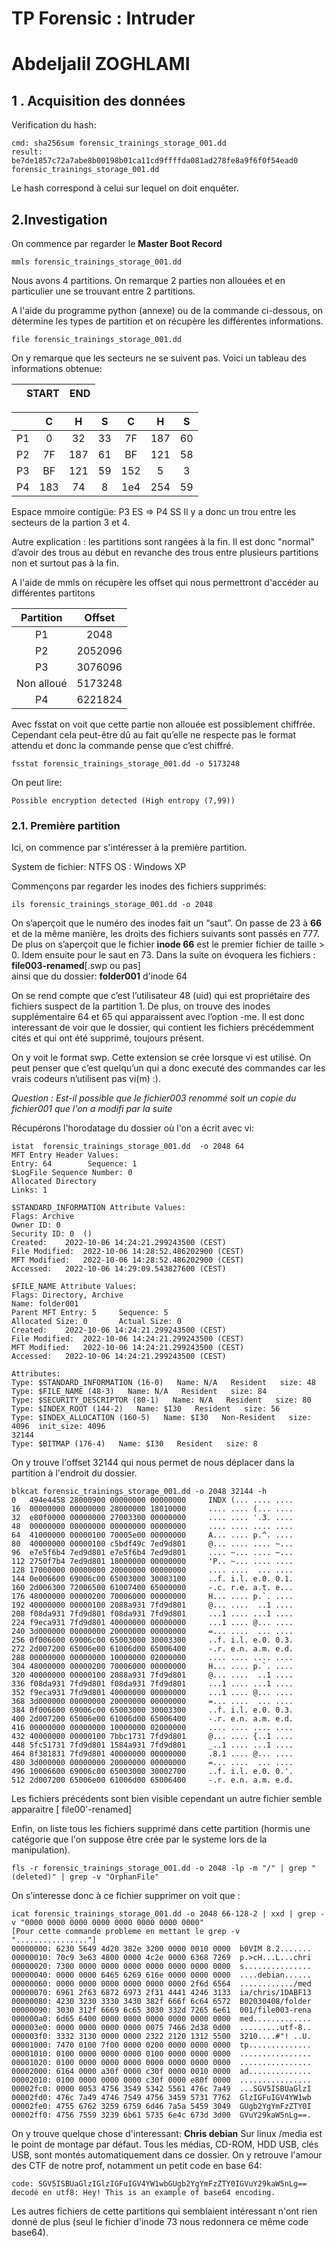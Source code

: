 # TP Forensic : Intruder 

# Abdeljalil ZOGHLAMI


## 1 . Acquisition des données

Verification du hash:
```
cmd: sha256sum forensic_trainings_storage_001.dd 
result: be7de1857c72a7abe8b00198b01ca11cd9ffffda081ad278fe8a9f6f0f54ead0  forensic_trainings_storage_001.dd
````

Le hash correspond à celui sur lequel on doit enquêter.

## 2.Investigation

On commence par regarder le **Master Boot Record**
```
mmls forensic_trainings_storage_001.dd
```
Nous avons 4 partitions.
On remarque 2 parties non allouées et en particulier une se trouvant entre 2 partitions.

A l'aide du programme python (annexe) ou de la commande ci-dessous, on détermine les types de partition et on récupère les différentes informations.
```
file forensic_trainings_storage_001.dd
```
On y remarque que les secteurs ne se suivent pas.
Voici un tableau des informations obtenue:

| | START | END |
| :-: | :-: | :-: |

| | C | H | S | C | H | S |
|:-: | :-: | :-: | :-: | :-: | :-: | :-: |
| P1 | 0  | 32 | 33 | 7F | 187 | 60|
| P2 | 7F | 187 | 61| BF | 121 | 58|
| P3 | BF | 121 | 59 | 152 | 5 | 3 |
| P4 | 183 | 74 | 8 | 1e4| 254 | 59 |

Espace mmoire contigüe: P3 ES => P4 SS
Il y a donc un trou entre les secteurs de la partion 3 et 4.

Autre explication : les partitions sont rangées à la fin. Il est donc "normal" d’avoir des trous au début en revanche des trous entre plusieurs partitions non et surtout pas à la fin.

A l'aide de mmls on récupère les offset qui nous permettront d'accéder au différentes partitons

| Partition | Offset |
|:-: | :-: |
| P1 | 2048 |
| P2 | 2052096 | 
| P3 | 3076096 | 
|Non alloué | 5173248 |
| P4 | 6221824 |

Avec fsstat on voit que cette partie non allouée est possiblement chiffrée. Cependant cela peut-être dû au fait qu’elle ne respecte pas le format attendu et donc la commande pense que c’est chiffré.
```
fsstat forensic_trainings_storage_001.dd -o 5173248
```
On peut lire:
```
Possible encryption detected (High entropy (7,99))
```


### 2.1. Première partition
Ici, on commence par s'intéresser à la première partition.

System de fichier: NTFS 
OS : Windows XP 

Commençons par regarder les inodes des fichiers supprimés:

```
ils forensic_trainings_storage_001.dd -o 2048
```
On s’aperçoit que le numéro des inodes fait un “saut”. On passe de 23 à **66** et de la même manière, les droits des fichiers suivants sont passés en 777. De plus on s’aperçoit que le fichier **inode 66** est le premier fichier de taille > 0. Idem ensuite pour le saut en 73.
Dans la suite on évoquera les fichiers : **file003-renamed**[.swp ou pas]  
ainsi que du dossier: **folder001** d'inode 64

On se rend compte que c’est l’utilisateur 48 (uid) qui est propriétaire des fichiers suspect de la partition 1. De plus, on trouve des inodes supplémentaire 64 et 65 qui apparaissent avec l’option -me. Il est donc interessant de voir que le dossier, qui contient les fichiers précédemment cités et qui ont été supprimé, toujours présent. 

On y voit le format swp. Cette extension se crée lorsque vi est utilisé. 
On peut penser que c’est quelqu’un qui a donc executé des commandes car les vrais codeurs n’utilisent pas vi(m) :).

*Question : Est-il possible que le fichier003 renommé soit un copie du fichier001 que l'on a modifi par la suite*

Récupérons l'horodatage du dossier où l'on a écrit avec vi:
```
istat  forensic_trainings_storage_001.dd  -o 2048 64
MFT Entry Header Values:
Entry: 64        Sequence: 1
$LogFile Sequence Number: 0
Allocated Directory
Links: 1

$STANDARD_INFORMATION Attribute Values:
Flags: Archive
Owner ID: 0
Security ID: 0  ()
Created:	2022-10-06 14:24:21.299243500 (CEST)
File Modified:	2022-10-06 14:28:52.486202900 (CEST)
MFT Modified:	2022-10-06 14:28:52.486202900 (CEST)
Accessed:	2022-10-06 14:29:09.543827600 (CEST)

$FILE_NAME Attribute Values:
Flags: Directory, Archive
Name: folder001
Parent MFT Entry: 5 	Sequence: 5
Allocated Size: 0   	Actual Size: 0
Created:	2022-10-06 14:24:21.299243500 (CEST)
File Modified:	2022-10-06 14:24:21.299243500 (CEST)
MFT Modified:	2022-10-06 14:24:21.299243500 (CEST)
Accessed:	2022-10-06 14:24:21.299243500 (CEST)

Attributes: 
Type: $STANDARD_INFORMATION (16-0)   Name: N/A   Resident   size: 48
Type: $FILE_NAME (48-3)   Name: N/A   Resident   size: 84
Type: $SECURITY_DESCRIPTOR (80-1)   Name: N/A   Resident   size: 80
Type: $INDEX_ROOT (144-2)   Name: $I30   Resident   size: 56
Type: $INDEX_ALLOCATION (160-5)   Name: $I30   Non-Resident   size: 4096  init_size: 4096
32144 
Type: $BITMAP (176-4)   Name: $I30   Resident   size: 8
```

On y trouve l'offset 32144 qui nous permet de nous déplacer dans la partition à l'endroit du dossier.

```
blkcat forensic_trainings_storage_001.dd -o 2048 32144 -h
0	494e4458 28000900 00000000 00000000 	INDX (... .... .... 
16	00000000 00000000 28000000 18010000 	.... .... (... .... 
32	e80f0000 00000000 27003300 00000000 	.... .... '.3. .... 
48	00000000 00000000 00000000 00000000 	.... .... .... .... 
64	41000000 00000100 70005e00 00000000 	A... .... p.^. .... 
80	40000000 00000100 c5bdf49c 7ed9d801 	@... .... .... ~... 
96	e7e5f6b4 7ed9d801 e7e5f6b4 7ed9d801 	.... ~... .... ~... 
112	2750f7b4 7ed9d801 18000000 00000000 	'P.. ~... .... .... 
128	17000000 00000000 20000000 00000000 	.... ....  ... .... 
144	0e006600 69006c00 65003000 30003100 	..f. i.l. e.0. 0.1. 
160	2d006300 72006500 61007400 65000000 	-.c. r.e. a.t. e... 
176	48000000 00000200 70006000 00000000 	H... .... p.`. .... 
192	40000000 00000100 2088a931 7fd9d801 	@... ....  ..1 .... 
208	f08da931 7fd9d801 f08da931 7fd9d801 	...1 .... ...1 .... 
224	f9eca931 7fd9d801 40000000 00000000 	...1 .... @... .... 
240	3d000000 00000000 20000000 00000000 	=... ....  ... .... 
256	0f006600 69006c00 65003000 30003300 	..f. i.l. e.0. 0.3. 
272	2d007200 65006e00 61006d00 65006400 	-.r. e.n. a.m. e.d. 
288	00000000 00000000 10000000 02000000 	.... .... .... .... 
304	48000000 00000200 70006000 00000000 	H... .... p.`. .... 
320	40000000 00000100 2088a931 7fd9d801 	@... ....  ..1 .... 
336	f08da931 7fd9d801 f08da931 7fd9d801 	...1 .... ...1 .... 
352	f9eca931 7fd9d801 40000000 00000000 	...1 .... @... .... 
368	3d000000 00000000 20000000 00000000 	=... ....  ... .... 
384	0f006600 69006c00 65003000 30003300 	..f. i.l. e.0. 0.3. 
400	2d007200 65006e00 61006d00 65006400 	-.r. e.n. a.m. e.d. 
416	00000000 00000000 10000000 02000000 	.... .... .... .... 
432	40000000 00000100 7bbc1731 7fd9d801 	@... .... {..1 .... 
448	5fc51731 7fd9d801 1584a931 7fd9d801 	_..1 .... ...1 .... 
464	8f381831 7fd9d801 40000000 00000000 	.8.1 .... @... .... 
480	3d000000 00000000 20000000 00000000 	=... ....  ... .... 
496	10006600 69006c00 65003000 30002700 	..f. i.l. e.0. 0.'. 
512	2d007200 65006e00 61006d00 65006400 	-.r. e.n. a.m. e.d. 
```

Les fichiers précédents sont bien visible cependant un autre fichier semble apparaitre [ file00'-renamed]

Enfin, on liste tous les fichiers supprimé dans cette partition (hormis une catégorie que l'on suppose être crée par le systeme lors de la manipulation).
```
fls -r forensic_trainings_storage_001.dd -o 2048 -lp -m "/" | grep "(deleted)" | grep -v "OrphanFile"
```

On s’interesse donc à ce fichier supprimer on voit que :  

```
icat forensic_trainings_storage_001.dd -o 2048 66-128-2 | xxd | grep -v "0000 0000 0000 0000 0000 0000 0000 0000"
[Pour cette commande probleme en mettant le grep -v "................"]
00000000: 6230 5649 4d20 382e 3200 0000 0010 0000  b0VIM 8.2.......
00000010: 70c9 3e63 4800 0000 4c2e 0000 6368 7269  p.>cH...L...chri
00000020: 7300 0000 0000 0000 0000 0000 0000 0000  s...............
00000040: 0000 0000 6465 6269 616e 0000 0000 0000  ....debian......
00000060: 0000 0000 0000 0000 0000 0000 2f6d 6564  ............/med
00000070: 6961 2f63 6872 6973 2f31 4441 4246 3133  ia/chris/1DABF13
00000080: 4230 3230 3330 3430 382f 666f 6c64 6572  B02030408/folder
00000090: 3030 312f 6669 6c65 3030 332d 7265 6e61  001/file003-rena
000000a0: 6d65 6400 0000 0000 0000 0000 0000 0000  med.............
000003e0: 0000 0000 0000 0000 0075 7466 2d38 0d00  .........utf-8..
000003f0: 3332 3130 0000 0000 2322 2120 1312 5500  3210....#"! ..U.
00001000: 7470 0100 7f00 0000 0200 0000 0000 0000  tp..............
00001010: 0100 0000 0000 0000 0100 0000 0000 0000  ................
00001020: 0100 0000 0000 0000 0000 0000 0000 0000  ................
00002000: 6164 0000 a30f 0000 c30f 0000 0010 0000  ad..............
00002010: 0100 0000 0000 0000 c30f 0000 e80f 0000  ................
00002fc0: 0000 0053 4756 3549 5342 5561 476c 7a49  ...SGV5ISBUaGlzI
00002fd0: 476c 7a49 4746 7549 4756 3459 5731 7762  GlzIGFuIGV4YW1wb
00002fe0: 4755 6762 3259 6759 6d46 7a5a 5459 3049  GUgb2YgYmFzZTY0I
00002ff0: 4756 7559 3239 6b61 5735 6e4c 673d 3d00  GVuY29kaW5nLg==.
```

On y trouve quelque chose d'interessant:
**Chris debian**
Sur linux /media est le point de montage par défaut. Tous les médias, CD-ROM, HDD USB, clés USB, sont montés automatiquement dans ce dossier. 
On y retrouve l'amour des CTF de notre prof, notamment un petit code en base 64: 

```
code: SGV5ISBUaGlzIGlzIGFuIGV4YW1wbGUgb2YgYmFzZTY0IGVuY29kaW5nLg== 
decodé en utf8: Hey! This is an example of base64 encoding.
```

Les autres fichiers de cette partitions qui semblaient intéressant n'ont rien donné de plus (seul le fichier d'inode 73 nous redonnera ce même code base64).





















